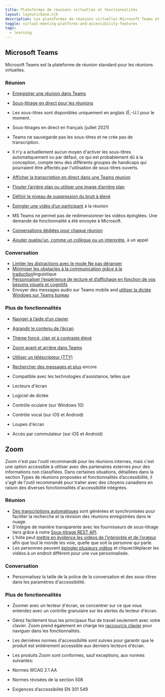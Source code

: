 ```yaml
---
title: Plateformes de réunions virtuelles et fonctionnalités
layout: layouts/base.njk
description: Les plateformes de réunions virtuelles Microsoft Teams et Zoom offrent diverses fonctionnalités d’accessibilité qui répondent à différents besoins, entre autres pour les réunions et les conversations.
toggle: virtual-meeting-platforms-and-accessibility-features
tags:
  - learning
---
```


## Microsoft Teams

Microsoft Teams est la plateforme de réunion standard pour les réunions virtuelles.

### Réunion

- [Enregistrer une réunion dans Teams](https://support.microsoft.com/fr-fr/office/enregistrer-une-r%C3%A9union-dans-teams-34dfbe7f-b07d-4a27-b4c6-de62f1348c24)
- [Sous-titrage en direct pour les réunions](https://support.microsoft.com/fr-fr/office/utiliser-les-sous-titres-en-direct-dans-une-r%C3%A9union-teams-4be2d304-f675-4b57-8347-cbd000a21260)

- Les sous-titres sont disponibles uniquement en anglais (É.-U.) pour le moment.
- Sous-titrages en direct en français (juillet 2021)
- Teams ne sauvegarde pas les sous-titres et ne crée pas de transcription.
- Il n'y a actuellement aucun moyen d'activer les sous-titres automatiquement ou par défaut, ce qui est probablement dû à la conception, compte tenu des différents groupes de handicaps qui pourraient être affectés par l'utilisation de sous-titres ouverts.

- [Afficher la transcription en direct dans une Teams réunion](https://support.microsoft.com/fr-fr/office/afficher-la-transcription-en-direct-dans-une-teams-r%C3%A9union-dc1a8f23-2e20-4684-885e-2152e06a4a8b)
- [Flouter l’arrière plan ou utiliser une image d’arrière plan](https://support.microsoft.com/fr-fr/office/modifier-l-arri%c3%a8re-plan-pour-une-r%c3%a9union-teams-f77a2381-443a-499d-825e-509a140f4780?ui=fr-FR&rs=fr-CA&ad=CA)
- [Définir le niveau de suppression du bruit à élevé](https://support.microsoft.com/fr-fr/office/r%c3%a9duire-le-bruit-de-fond-lors-teams-r%c3%a9unions-1a9c6819-137d-4b3b-a1c8-4ab20b234c0d?ui=fr-FR&rs=fr-CA&ad=CA)
- [Épingler une vidéo d’un participant](https://support.microsoft.com/fr-fr/office/ajuster-votre-affichage-dans-une-r%C3%A9union-teams-9825091c-0e7d-4c2b-95f5-eba644f19175) à la réunion

- MS Teams ne permet pas de redimensionner les vidéos épinglées. Une demande de fonctionnalité a été envoyée à Microsoft.

- [Conversations dédiées pour chaque réunion](https://support.microsoft.com/fr-fr/office/rejoindre-une-r%c3%a9union-dans-teams-1613bb53-f3fa-431e-85a9-d6a91e3468c9?ui=fr-FR&rs=fr-CA&ad=CA)
- [Ajouter quelqu’un, comme un collègue ou un interprète](https://support.microsoft.com/fr-fr/office/ajouter-quelqu-un-%c3%a0-un-appel-dans-teams-267fb0c9-275a-4047-8412-7b2654dc29c3?ui=fr-FR&rs=fr-CA&ad=CA), à un appel

### Conversation

- [Limiter les distractions avec le mode Ne pas déranger](https://support.microsoft.com/fr-fr/office/modifier-votre-statut-dans-teams-ce36ed14-6bc9-4775-a33e-6629ba4ff78e?ui=fr-FR&rs=fr-CA&ad=CA)
- [Minimiser les obstacles à la communication grâce à la traduction](https://support.microsoft.com/fr-fr/office/traduire-un-message-en-teams-d8926ce9-d6a6-47df-a416-f1adb62d3194?ui=fr-FR&rs=fr-CA&ad=CA)linguistique
- [Personnaliser l’expérience de lecture et d’affichage en fonction de vos besoins visuels et cognitifs](https://support.microsoft.com/fr-fr/topic/utiliser-le-lecteur-immersif-dans-microsoft-teams-a700c0d0-bc53-4696-a94d-4fbc86ac7a9a)
- Envoyer des messages audio sur Teams mobile and [utiliser la dictée Windows sur Teams bureau](https://support.microsoft.com/fr-fr/windows/utiliser-la-dict%C3%A9e-pour-parler-au-lieu-de-taper-sur-votre-pc-fec94565-c4bd-329d-e59a-af033fa5689f)

### Plus de fonctionnalités

- [Naviger à l’aide d’un clavier](https://support.microsoft.com/fr-fr/office/raccourcis-clavier-de-microsoft-teams-2e8e2a70-e8d8-4a19-949b-4c36dd5292d2?ui=fr-FR&rs=fr-CA&ad=CA)
- [Agrandir le contenu de l’écran](https://support.microsoft.com/fr-fr/office/tirez-parti-des-fonctionnalit%c3%a9s-d-accessibilit%c3%a9-de-microsoft-teams-pour-une-exp%c3%a9rience-de-r%c3%a9union-ou-d-%c3%a9v%c3%a9nement-en-direct-plus-agr%c3%a9able-eec38ba3-689b-4ab4-8b6a-1c1c30259d86?ui=fr-FR&rs=fr-CA&ad=CA#bkmk_magnify_win)
- [Thème foncé, clair et à contraste élevé](https://support.microsoft.com/fr-fr/office/modifier-les-param%c3%a8tres-dans-teams-b506e8f1-1a96-4cf1-8c6b-b6ed4f424bc7?ui=fr-FR&rs=fr-CA&ad=CA#bkmk_howdoienablehighcontrastmode)
- [Zoom avant et arrière dans Teams](https://support.microsoft.com/fr-fr/office/effectuer-un-zoom-avant-et-arri%C3%A8re-dans-teams-dc3cd3d8-efb5-4995-8b31-434b3943ba52)
- [Utiliser un téléscripteur (TTY)](https://support.microsoft.com/fr-fr/office/g%c3%a9rer-les-param%c3%a8tres-d-appel-dans-teams-456cb611-3477-496f-b31a-6ab752a7595f?ui=fr-FR&rs=fr-CA&ad=CA)
- [Rechercher des messages et plus](https://support.microsoft.com/fr-fr/office/rechercher-des-messages-et-d-autres-personnes-dans-teams-4a351520-33f4-42ab-a5ee-5fc0ab88b263?ui=fr-FR&rs=fr-CA&ad=CA) encore
- Compatible avec les technologies d'assistance, telles que

- Lecteurs d'écran
- Logiciel de dictée
- Contrôle oculaire (sur Windows 10)
- Contrôle vocal (sur iOS et Android)
- Loupes d'écran
- Accès par commutateur (sur iOS et Android)

## Zoom

Zoom n'est pas l'outil recommandé pour les réunions internes, mais c'est une option accessible à utiliser avec des partenaires externes pour des informations non classifiées. Dans certaines situations, détaillées dans la section Types de réunions proposées et fonctionnalités d’accessibilité, il s'agit de l'outil recommandé pour traiter avec des citoyens canadiens en raison des diverses fonctionnalités d'accessibilité intégrées.

### Réunion

- [Des transcriptions automatiques](https://support.zoom.us/hc/fr/articles/115004794983-Automatically-Transcribe-Cloud-Recordings-) sont générées et synchronisées pour faciliter la recherche et la révision des réunions enregistrées dans le nuage.
- S’intègre de manière transparente avec les fournisseurs de sous-titrage tiers grâce à notre [Sous-titrage REST API](https://support.zoom.us/hc/fr/articles/207279736-Closed-Captioning).
- L’hôte peut [mettre en évidence les vidéos de l’interprète et de l’orateur](https://support.zoom.us/hc/en-us/articles/201362653-How-do-I-spotlight-a-speaker-) afin que tout le monde les voie, quelle que soit la personne qui parle.
- Les personnes peuvent [épingler plusieurs vidéos](https://support.zoom.us/hc/fr/articles/201362743) et cliquer/déplacer les vidéos à un endroit différent pour une vue personnalisée.

### Conversation

- Personnalisez la taille de la police de la conversation et des sous-titres dans les paramètres d'accessibilité.

### Plus de fonctionnalités

- Zoomer avec un lecteur d'écran, se concentrer sur ce que vous entendez avec un contrôle granulaire sur les alertes du lecteur d'écran.
- Gérez facilement tous les principaux flux de travail seulement avec votre clavier. Zoom prend également en charge les [raccourcis clavier](https://support.zoom.us/hc/fr/articles/205683899-Hot-Keys-and-Keyboard-for-Zoom) pour naviguer dans les fonctionnalités.
- Les dernières normes d'accessibilité sont suivies pour garantir que le produit est entièrement accessible aux derniers lecteurs d'écran.
- Les produits Zoom sont conformes, sauf exceptions, aux normes suivantes:

- Normes WCAG 2.1 AA
- Normes révisées de la section 508
- Exigences d’accessibilité EN 301 549
